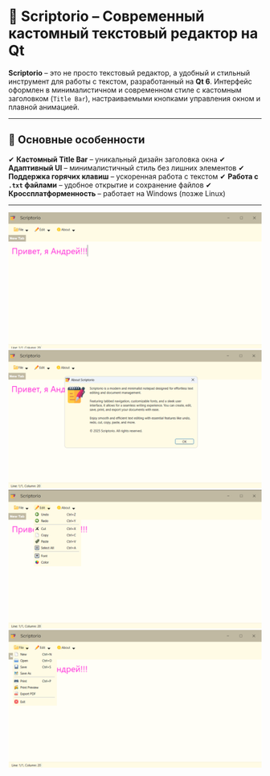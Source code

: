 # 📝 Scriptorio – Современный кастомный текстовый редактор на Qt

**Scriptorio** – это не просто текстовый редактор, а удобный и стильный инструмент для работы с текстом, разработанный на **Qt 6**. Интерфейс оформлен в минималистичном и современном стиле с кастомным заголовком (`Title Bar`), настраиваемыми кнопками управления окном и плавной анимацией.

---

## 🎨 **Основные особенности**
✔ **Кастомный Title Bar** – уникальный дизайн заголовка окна
✔ **Адаптивный UI** – минималистичный стиль без лишних элементов
✔ **Поддержка горячих клавиш** – ускоренная работа с текстом
✔ **Работа с `.txt` файлами** – удобное открытие и сохранение файлов
✔ **Кроссплатформенность** – работает на Windows (позже Linux)

---


![alt text](Main.png) ![alt text](About.png) ![alt text](Edit.png) ![alt text](File.png)